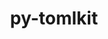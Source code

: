 ---
title: "py-tomlkit"
layout: cache
categories: [package, develop]
meta: {"compilers": ["none"], "num_specs": 48, "num_specs_by_stack": {"data-vis-sdk": 16, "e4s-neoverse-v2": 16, "root": 48}, "oss": ["ubuntu20.04", "ubuntu22.04"], "platforms": ["linux"], "stacks": ["data-vis-sdk", "e4s-neoverse-v2", "root"], "targets": ["neoverse_v2", "x86_64_v3"], "versions": ["0.12.1"]}
spec_details: [{"compiler": "none", "hash": "2go7ej3zhfgriv2um5hfgjqn5u2zyudd", "os": "ubuntu20.04", "platform": "linux", "size": "-", "stacks": ["data-vis-sdk", "root"], "target": "x86_64_v3", "variants": ["build_system=python_pip"], "versions": ["0.12.1"]}, {"compiler": "none", "hash": "2jdhhpympxk5kat5d3c2jdkjnwl7p7xw", "os": "ubuntu22.04", "platform": "linux", "size": "-", "stacks": ["root"], "target": "x86_64_v3", "variants": ["build_system=python_pip"], "versions": ["0.12.1"]}, {"compiler": "none", "hash": "4g7bp2viv2zom3h7iy7yqowo5n7z5onn", "os": "ubuntu22.04", "platform": "linux", "size": "-", "stacks": ["root"], "target": "x86_64_v3", "variants": ["build_system=python_pip"], "versions": ["0.12.1"]}, {"compiler": "none", "hash": "4jmsfu3kz4y22lz6ebvxejehwui2nn6n", "os": "ubuntu20.04", "platform": "linux", "size": "-", "stacks": ["data-vis-sdk", "root"], "target": "x86_64_v3", "variants": ["build_system=python_pip"], "versions": ["0.12.1"]}, {"compiler": "none", "hash": "55ikja4lzwmtaphftjqdakstnbkpyolk", "os": "ubuntu22.04", "platform": "linux", "size": "-", "stacks": ["e4s-neoverse-v2", "root"], "target": "neoverse_v2", "variants": ["build_system=python_pip"], "versions": ["0.12.1"]}, {"compiler": "none", "hash": "5d4pjfwvxkv2skucedlmzxaw5d7t5r2u", "os": "ubuntu20.04", "platform": "linux", "size": "-", "stacks": ["data-vis-sdk", "root"], "target": "x86_64_v3", "variants": ["build_system=python_pip"], "versions": ["0.12.1"]}, {"compiler": "none", "hash": "66klfgqmhpibf4kgupclm2vg7yrwjbfr", "os": "ubuntu20.04", "platform": "linux", "size": "-", "stacks": ["data-vis-sdk", "root"], "target": "x86_64_v3", "variants": ["build_system=python_pip"], "versions": ["0.12.1"]}, {"compiler": "none", "hash": "6bhqoznogahlxfffxao54is3q5l4c5nh", "os": "ubuntu22.04", "platform": "linux", "size": "-", "stacks": ["e4s-neoverse-v2", "root"], "target": "neoverse_v2", "variants": ["build_system=python_pip"], "versions": ["0.12.1"]}, {"compiler": "none", "hash": "6cmpekjrtltao4wah4d4anqiiomilq7n", "os": "ubuntu22.04", "platform": "linux", "size": "-", "stacks": ["root"], "target": "x86_64_v3", "variants": ["build_system=python_pip"], "versions": ["0.12.1"]}, {"compiler": "none", "hash": "6vwmhzueu7quftmovllidexd56vkr6on", "os": "ubuntu22.04", "platform": "linux", "size": "-", "stacks": ["e4s-neoverse-v2", "root"], "target": "neoverse_v2", "variants": ["build_system=python_pip"], "versions": ["0.12.1"]}, {"compiler": "none", "hash": "6zburovfdm6utshib4czfj6uwhgb7a7e", "os": "ubuntu22.04", "platform": "linux", "size": "-", "stacks": ["e4s-neoverse-v2", "root"], "target": "neoverse_v2", "variants": ["build_system=python_pip"], "versions": ["0.12.1"]}, {"compiler": "none", "hash": "a5prfrn3iwwehrpkhv3wzqbodj34ezau", "os": "ubuntu22.04", "platform": "linux", "size": "-", "stacks": ["root"], "target": "x86_64_v3", "variants": ["build_system=python_pip"], "versions": ["0.12.1"]}, {"compiler": "none", "hash": "b2urvmlor6xhn736xm37d2mhy5sem5mb", "os": "ubuntu20.04", "platform": "linux", "size": "-", "stacks": ["data-vis-sdk", "root"], "target": "x86_64_v3", "variants": ["build_system=python_pip"], "versions": ["0.12.1"]}, {"compiler": "none", "hash": "bjohbcwvpfxumsabajejcfxpgno36gkf", "os": "ubuntu20.04", "platform": "linux", "size": "-", "stacks": ["data-vis-sdk", "root"], "target": "x86_64_v3", "variants": ["build_system=python_pip"], "versions": ["0.12.1"]}, {"compiler": "none", "hash": "c4gn75vdabrvv2lohessbz27oddevcsl", "os": "ubuntu20.04", "platform": "linux", "size": "-", "stacks": ["data-vis-sdk", "root"], "target": "x86_64_v3", "variants": ["build_system=python_pip"], "versions": ["0.12.1"]}, {"compiler": "none", "hash": "c64qphle5fmz7ezzhambpckae5zsm22s", "os": "ubuntu22.04", "platform": "linux", "size": "-", "stacks": ["e4s-neoverse-v2", "root"], "target": "neoverse_v2", "variants": ["build_system=python_pip"], "versions": ["0.12.1"]}, {"compiler": "none", "hash": "chkookadjuncyaeaevmyplwdfltewr4v", "os": "ubuntu22.04", "platform": "linux", "size": "-", "stacks": ["root"], "target": "x86_64_v3", "variants": ["build_system=python_pip"], "versions": ["0.12.1"]}, {"compiler": "none", "hash": "dvd2as5w5qyrwopaywwx5g7vnctgedvy", "os": "ubuntu22.04", "platform": "linux", "size": "-", "stacks": ["root"], "target": "x86_64_v3", "variants": ["build_system=python_pip"], "versions": ["0.12.1"]}, {"compiler": "none", "hash": "f7wws4wp46fia62k7jxc2zudvofjiofk", "os": "ubuntu22.04", "platform": "linux", "size": "-", "stacks": ["root"], "target": "x86_64_v3", "variants": ["build_system=python_pip"], "versions": ["0.12.1"]}, {"compiler": "none", "hash": "fcq3kodsneacodxwlmbdipt6budsdzir", "os": "ubuntu22.04", "platform": "linux", "size": "-", "stacks": ["root"], "target": "x86_64_v3", "variants": ["build_system=python_pip"], "versions": ["0.12.1"]}, {"compiler": "none", "hash": "fv5d6vdkz3odtcc7pfitpuwynpeh6zy4", "os": "ubuntu22.04", "platform": "linux", "size": "-", "stacks": ["e4s-neoverse-v2", "root"], "target": "neoverse_v2", "variants": ["build_system=python_pip"], "versions": ["0.12.1"]}, {"compiler": "none", "hash": "gsorosc7xoelov5b4bhmqlnwuoeyxwaj", "os": "ubuntu20.04", "platform": "linux", "size": "-", "stacks": ["data-vis-sdk", "root"], "target": "x86_64_v3", "variants": ["build_system=python_pip"], "versions": ["0.12.1"]}, {"compiler": "none", "hash": "hdtsspp7koc3kjsncqsrdingaiyoxpgc", "os": "ubuntu20.04", "platform": "linux", "size": "-", "stacks": ["data-vis-sdk", "root"], "target": "x86_64_v3", "variants": ["build_system=python_pip"], "versions": ["0.12.1"]}, {"compiler": "none", "hash": "inrc322i55idlzfidkfox6243l3iuhwv", "os": "ubuntu20.04", "platform": "linux", "size": "-", "stacks": ["data-vis-sdk", "root"], "target": "x86_64_v3", "variants": ["build_system=python_pip"], "versions": ["0.12.1"]}, {"compiler": "none", "hash": "isbjdrmjb5ipiedgglwjrzl6xbprey7j", "os": "ubuntu22.04", "platform": "linux", "size": "-", "stacks": ["root"], "target": "x86_64_v3", "variants": ["build_system=python_pip"], "versions": ["0.12.1"]}, {"compiler": "none", "hash": "j62ruil5ofm2xvkjkq7unae3oah7qgop", "os": "ubuntu20.04", "platform": "linux", "size": "-", "stacks": ["data-vis-sdk", "root"], "target": "x86_64_v3", "variants": ["build_system=python_pip"], "versions": ["0.12.1"]}, {"compiler": "none", "hash": "jrwdutx7iz7c53opjlamutv2s6eu5iwz", "os": "ubuntu22.04", "platform": "linux", "size": "-", "stacks": ["root"], "target": "x86_64_v3", "variants": ["build_system=python_pip"], "versions": ["0.12.1"]}, {"compiler": "none", "hash": "k7k4eomvheg7owlz5qmlmdjroxc5dl7j", "os": "ubuntu20.04", "platform": "linux", "size": "-", "stacks": ["data-vis-sdk", "root"], "target": "x86_64_v3", "variants": ["build_system=python_pip"], "versions": ["0.12.1"]}, {"compiler": "none", "hash": "ktoqhzcaroket4rmahrel4gahvtuawm5", "os": "ubuntu22.04", "platform": "linux", "size": "-", "stacks": ["e4s-neoverse-v2", "root"], "target": "neoverse_v2", "variants": ["build_system=python_pip"], "versions": ["0.12.1"]}, {"compiler": "none", "hash": "le3ef7tohpoh2bydgnb6y5ca6evd63nu", "os": "ubuntu22.04", "platform": "linux", "size": "-", "stacks": ["e4s-neoverse-v2", "root"], "target": "neoverse_v2", "variants": ["build_system=python_pip"], "versions": ["0.12.1"]}, {"compiler": "none", "hash": "le7byoa4vpjqqv6ndyhox5chzvlmlufu", "os": "ubuntu22.04", "platform": "linux", "size": "-", "stacks": ["root"], "target": "x86_64_v3", "variants": ["build_system=python_pip"], "versions": ["0.12.1"]}, {"compiler": "none", "hash": "msuhetfpnscmfxkawovypnl7skrcrvxs", "os": "ubuntu20.04", "platform": "linux", "size": "-", "stacks": ["data-vis-sdk", "root"], "target": "x86_64_v3", "variants": ["build_system=python_pip"], "versions": ["0.12.1"]}, {"compiler": "none", "hash": "n7v6nkaxxqacksa7wkvq4vl6wmrhme3r", "os": "ubuntu20.04", "platform": "linux", "size": "-", "stacks": ["data-vis-sdk", "root"], "target": "x86_64_v3", "variants": ["build_system=python_pip"], "versions": ["0.12.1"]}, {"compiler": "none", "hash": "nki5ed7wyggmihprankwylyjrj6322qg", "os": "ubuntu22.04", "platform": "linux", "size": "-", "stacks": ["root"], "target": "x86_64_v3", "variants": ["build_system=python_pip"], "versions": ["0.12.1"]}, {"compiler": "none", "hash": "otc4gkscm5d7r2kwz35mxgbhrvqnuwit", "os": "ubuntu22.04", "platform": "linux", "size": "-", "stacks": ["e4s-neoverse-v2", "root"], "target": "neoverse_v2", "variants": ["build_system=python_pip"], "versions": ["0.12.1"]}, {"compiler": "none", "hash": "qpe4g7fezbvowspbqru2nhmagfr7js7y", "os": "ubuntu22.04", "platform": "linux", "size": "-", "stacks": ["e4s-neoverse-v2", "root"], "target": "neoverse_v2", "variants": ["build_system=python_pip"], "versions": ["0.12.1"]}, {"compiler": "none", "hash": "sjm4d6kx5bosiruroy3oitrp4edoiq34", "os": "ubuntu22.04", "platform": "linux", "size": "-", "stacks": ["e4s-neoverse-v2", "root"], "target": "neoverse_v2", "variants": ["build_system=python_pip"], "versions": ["0.12.1"]}, {"compiler": "none", "hash": "t73nal6f6ouxonozm4s6himigpdxnkj7", "os": "ubuntu20.04", "platform": "linux", "size": "-", "stacks": ["data-vis-sdk", "root"], "target": "x86_64_v3", "variants": ["build_system=python_pip"], "versions": ["0.12.1"]}, {"compiler": "none", "hash": "ukcfuk4cbrfsaqrtx5q2crfvy2wa7sbm", "os": "ubuntu22.04", "platform": "linux", "size": "-", "stacks": ["root"], "target": "x86_64_v3", "variants": ["build_system=python_pip"], "versions": ["0.12.1"]}, {"compiler": "none", "hash": "vnhlonlyru7tyzi4l3bgua4ngix56hmh", "os": "ubuntu22.04", "platform": "linux", "size": "-", "stacks": ["e4s-neoverse-v2", "root"], "target": "neoverse_v2", "variants": ["build_system=python_pip"], "versions": ["0.12.1"]}, {"compiler": "none", "hash": "vq2g4x75vxc47ah6c5abjt3qjfrjvf34", "os": "ubuntu22.04", "platform": "linux", "size": "-", "stacks": ["e4s-neoverse-v2", "root"], "target": "neoverse_v2", "variants": ["build_system=python_pip"], "versions": ["0.12.1"]}, {"compiler": "none", "hash": "w3tfbfaftigneq2pcvmtpgakr6rrxlzt", "os": "ubuntu20.04", "platform": "linux", "size": "-", "stacks": ["data-vis-sdk", "root"], "target": "x86_64_v3", "variants": ["build_system=python_pip"], "versions": ["0.12.1"]}, {"compiler": "none", "hash": "wepqx3ekhkcerodyfqgrpw5cypklqreq", "os": "ubuntu22.04", "platform": "linux", "size": "-", "stacks": ["root"], "target": "x86_64_v3", "variants": ["build_system=python_pip"], "versions": ["0.12.1"]}, {"compiler": "none", "hash": "wvglmxm4d4qrsy7yonhpo3svebeict5l", "os": "ubuntu22.04", "platform": "linux", "size": "-", "stacks": ["e4s-neoverse-v2", "root"], "target": "neoverse_v2", "variants": ["build_system=python_pip"], "versions": ["0.12.1"]}, {"compiler": "none", "hash": "xhdfv5bg467iupkj4cxqmohqqoqrfi3t", "os": "ubuntu22.04", "platform": "linux", "size": "-", "stacks": ["root"], "target": "x86_64_v3", "variants": ["build_system=python_pip"], "versions": ["0.12.1"]}, {"compiler": "none", "hash": "z3gxphlrfwzs6pcb2r2gpvbafphqk2fc", "os": "ubuntu22.04", "platform": "linux", "size": "-", "stacks": ["e4s-neoverse-v2", "root"], "target": "neoverse_v2", "variants": ["build_system=python_pip"], "versions": ["0.12.1"]}, {"compiler": "none", "hash": "zlo4yrzmxunkkcod3co7u2znogfextdd", "os": "ubuntu22.04", "platform": "linux", "size": "-", "stacks": ["e4s-neoverse-v2", "root"], "target": "neoverse_v2", "variants": ["build_system=python_pip"], "versions": ["0.12.1"]}, {"compiler": "none", "hash": "zs4jc34vp7xdtos2o4dh4bodmklsvpnh", "os": "ubuntu22.04", "platform": "linux", "size": "-", "stacks": ["root"], "target": "x86_64_v3", "variants": ["build_system=python_pip"], "versions": ["0.12.1"]}]
---